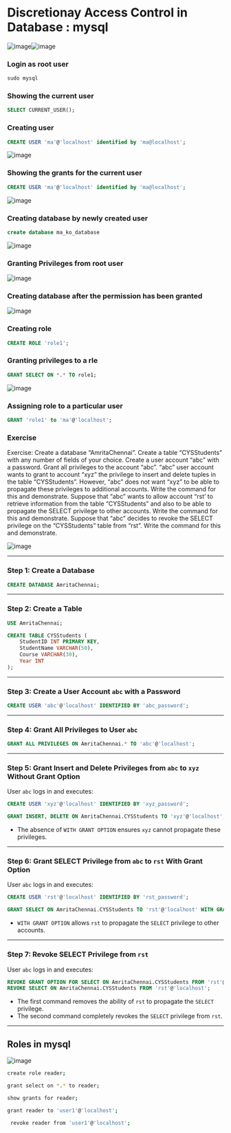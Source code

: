 # Discretionay Access Control in Database : mysql

![image](https://github.com/user-attachments/assets/9921d444-33a2-4524-807d-f36ba46a8d39)![image](https://github.com/user-attachments/assets/e56b43fa-882d-4273-8316-f9d6b46e9d6e)


### Login as root user
```sql
sudo mysql
```

### Showing the current user
```sql
SELECT CURRENT_USER();
```

### Creating user
```sql
CREATE USER 'ma'@'localhost' identified by 'ma@localhost';
```
![image](https://github.com/user-attachments/assets/6dc2b47a-981b-477b-9779-59cd522a40a7)

### Showing the grants for the current user

```sql
CREATE USER 'ma'@'localhost' identified by 'ma@localhost';
```
![image](https://github.com/user-attachments/assets/e7c371da-0133-42e1-911a-4ff982124ed9)

### Creating database by newly created user
```sql
create database ma_ko_database
```
![image](https://github.com/user-attachments/assets/125f01df-14f4-43a3-85ec-291f813e3b2a)


### Granting Privileges from root user
![image](https://github.com/user-attachments/assets/3b840899-2cc4-43f0-b10c-c8bc450ffe48)

### Creating database after the permission has been granted
![image](https://github.com/user-attachments/assets/b28a0ddc-19f9-4d1e-8256-2cda1ee9fb68)


### Creating role

```sql
CREATE ROLE 'role1';
```
### Granting privileges to a rle
```sql
GRANT SELECT ON *.* TO role1;
```

![image](https://github.com/user-attachments/assets/a224dd02-fb3d-4e56-9577-8d1a49dc3f52)

### Assigning role to a particular user
```sql
GRANT 'role1' to 'ma'@'localhost';
```


### Exercise

Exercise:
Create a database “AmritaChennai”.
Create a table “CYSStudents” with any number of fields of your choice.
Create a user account “abc” with a password.
Grant all privileges to the account “abc”.
“abc” user account wants to grant to account “xyz” the privilege to insert and
delete tuples in the table “CYSStudents”. However, “abc” does not want “xyz” to be able to
propagate these privileges to additional accounts. Write the command for this and demonstrate.
Suppose that “abc” wants to allow account “rst’ to retrieve information from the table 
“CYSStudents” and also to be able to propagate the SELECT privilege to other accounts. Write the 
command for this and demonstrate.
Suppose that “abc” decides to revoke the SELECT privilege on the “CYSStudents”
table from “rst”. Write the command for this and demonstrate.

![image](https://github.com/user-attachments/assets/39b8ca83-904a-40ab-98d4-2eefb72f2776)


---

### **Step 1: Create a Database**
```sql
CREATE DATABASE AmritaChennai;
```

---

### **Step 2: Create a Table**
```sql
USE AmritaChennai;

CREATE TABLE CYSStudents (
    StudentID INT PRIMARY KEY,
    StudentName VARCHAR(50),
    Course VARCHAR(30),
    Year INT
);
```

---

### **Step 3: Create a User Account `abc` with a Password**
```sql
CREATE USER 'abc'@'localhost' IDENTIFIED BY 'abc_password';
```

---

### **Step 4: Grant All Privileges to User `abc`**
```sql
GRANT ALL PRIVILEGES ON AmritaChennai.* TO 'abc'@'localhost';
```

---

### **Step 5: Grant Insert and Delete Privileges from `abc` to `xyz` Without Grant Option**
User `abc` logs in and executes:
```sql
CREATE USER 'xyz'@'localhost' IDENTIFIED BY 'xyz_password';

GRANT INSERT, DELETE ON AmritaChennai.CYSStudents TO 'xyz'@'localhost';
```

- The absence of `WITH GRANT OPTION` ensures `xyz` cannot propagate these privileges.

---

### **Step 6: Grant SELECT Privilege from `abc` to `rst` With Grant Option**
User `abc` logs in and executes:
```sql
CREATE USER 'rst'@'localhost' IDENTIFIED BY 'rst_password';

GRANT SELECT ON AmritaChennai.CYSStudents TO 'rst'@'localhost' WITH GRANT OPTION;
```

- `WITH GRANT OPTION` allows `rst` to propagate the `SELECT` privilege to other accounts.

---

### **Step 7: Revoke SELECT Privilege from `rst`**
User `abc` logs in and executes:
```sql
REVOKE GRANT OPTION FOR SELECT ON AmritaChennai.CYSStudents FROM 'rst'@'localhost';
REVOKE SELECT ON AmritaChennai.CYSStudents FROM 'rst'@'localhost';
```

- The first command removes the ability of `rst` to propagate the `SELECT` privilege.
- The second command completely revokes the `SELECT` privilege from `rst`.

---

## Roles in mysql

![image](https://github.com/user-attachments/assets/779aed80-d47f-4ed3-90c2-d22ef85994b8)

```bash
create role reader;
```

```bash
grant select on *.* to reader;
```

```bash
show grants for reader;
```

```bash
grant reader to 'user1'@'localhost';
```

```bash
 revoke reader from 'user1'@'localhost';
```


